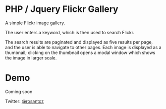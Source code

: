 PHP / Jquery Flickr Gallery
=======================

A simple Flickr image gallery.

The user enters a keyword, which is then used to search Flickr.

The search results are paginated and displayed as five results per page,
and the user is able to navigate to other pages. Each image is displayed as a thumbnail;
clicking on the thumbnail opens a modal window which shows the image in larger scale.

Demo
=======================

Coming soon

Twitter: <a href="http://twitter.com/rosantoz" target="_blank">@rosantoz</a>
